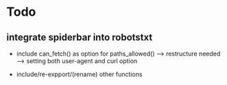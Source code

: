 # Todo

## integrate spiderbar into robotstxt

- include can_fetch() as option for paths_allowed()
--> restructure needed
--> setting both user-agent and curl option

- include/re-expport/(rename) other functions 

